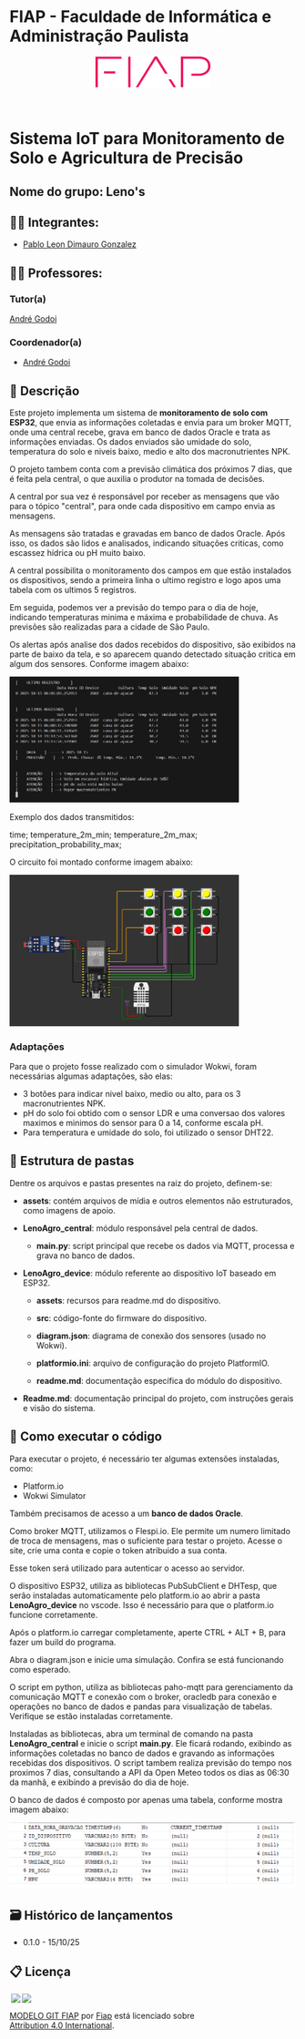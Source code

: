 # FIAP - Faculdade de Informática e Administração Paulista

<p align="center">
<a href= "https://www.fiap.com.br/"><img src="./assets/logo-fiap.png" alt="FIAP - Faculdade de Informática e Admnistração Paulista" border="0" width=40% height=40%></a>
</p>

<br>

# Sistema IoT para Monitoramento de Solo e Agricultura de Precisão


## Nome do grupo: Leno's

## 👨‍🎓 Integrantes: 
- <a href="https://www.linkedin.com/in/leon-gonzalez-8701b9199/">Pablo Leon Dimauro Gonzalez</a>


## 👩‍🏫 Professores:
### Tutor(a) 
<a href="https://www.linkedin.com/in/andregodoichiovato/">André Godoi</a>
### Coordenador(a)
- <a href="https://www.linkedin.com/in/andregodoichiovato/">André Godoi</a>


## 📜 Descrição

Este projeto implementa um sistema de **monitoramento de solo com ESP32**, que envia as informações coletadas e envia para um broker MQTT, onde uma central recebe, grava em banco de dados Oracle e trata as informações enviadas. Os dados enviados são umidade do solo, temperatura do solo e niveis baixo, medio e alto dos macronutrientes NPK.

O projeto tambem conta com a previsão climática dos próximos 7 dias, que é feita pela central, o que auxilia o produtor na tomada de decisões.

A central por sua vez é responsável por receber as mensagens que vão para o tópico "central", para onde cada dispositivo em campo envia as mensagens.

As mensagens são tratadas e gravadas em banco de dados Oracle. Após isso, os dados são lidos e analisados, indicando situações criticas, como escassez hídrica ou pH muito baixo.

A central possibilita o monitoramento dos campos em que estão instalados os dispositivos, sendo a primeira linha o ultimo registro e logo apos uma tabela com os ultimos 5 registros.

Em seguida, podemos ver a previsão do tempo para o dia de hoje, indicando temperaturas minima e máxima e probabilidade de chuva. As previsões são realizadas para a cidade de São Paulo.

Os alertas após analise dos dados recebidos do dispositivo, são exibidos na parte de baixo da tela, e so aparecem quando detectado situação critica em algum dos sensores. Conforme imagem abaixo:

<img src="./assets/terminal.jpg" alt="Circuito do projeto" border="0" width=80% height=40%  allign="center">


Exemplo dos dados transmitidos:

time; temperature_2m_min; temperature_2m_max; precipitation_probability_max;


O circuito foi montado conforme imagem abaixo:

<img src="./assets/circuito.png" alt="Circuito do projeto" border="0" width=80% height=40% allign="center">

### Adaptações

Para que o projeto fosse realizado com o simulador Wokwi, foram necessárias algumas adaptações, são elas:

* 3 botões para indicar nivel baixo, medio ou alto, para os 3 macronutrientes NPK.
* pH do solo foi obtido com o sensor LDR e uma conversao dos valores maximos e minimos do sensor para 0 a 14, conforme escala pH.
* Para temperatura e umidade do solo, foi utilizado o sensor DHT22.


## 📁 Estrutura de pastas

Dentre os arquivos e pastas presentes na raiz do projeto, definem-se:

- <b>assets</b>: contém arquivos de mídia e outros elementos não estruturados, como imagens de apoio.

- <b>LenoAgro_central</b>: módulo responsável pela central de dados.
  - <b>main.py</b>: script principal que recebe os dados via MQTT, processa e grava no banco de dados.

- <b>LenoAgro_device</b>: módulo referente ao dispositivo IoT baseado em ESP32.
  - <b>assets</b>: recursos para readme.md do dispositivo.

  - <b>src</b>: código-fonte do firmware do dispositivo.

  - <b>diagram.json</b>: diagrama de conexão dos sensores (usado no Wokwi).

  - <b>platformio.ini</b>: arquivo de configuração do projeto PlatformIO.

  - <b>readme.md</b>: documentação específica do módulo do dispositivo.



- <b>Readme.md</b>: documentação principal do projeto, com instruções gerais e visão do sistema.
## 🔧 Como executar o código

Para executar o projeto, é necessário ter algumas extensões instaladas, como:

  * Platform.io
  * Wokwi Simulator

Também precisamos de acesso a um **banco de dados Oracle**.

Como broker MQTT, utilizamos o Flespi.io. Ele permite um numero limitado de troca de mensagens, mas o suficiente para testar o projeto. Acesse o site, crie uma conta e copie o token atribuido a sua conta.

Esse token será utilizado para autenticar o acesso ao servidor.

O dispositivo ESP32, utiliza as bibliotecas PubSubClient e DHTesp, que serão instaladas automaticamente pelo platform.io ao abrir a pasta **LenoAgro_device** no vscode. Isso é necessário para que o platform.io funcione corretamente.

Após o platform.io carregar completamente, aperte CTRL + ALT + B, para fazer um build do programa.

Abra o diagram.json e inicie uma simulação. Confira se está funcionando como esperado.

O script em python, utiliza as bibliotecas paho-mqtt para gerenciamento da comunicação MQTT e conexão com o broker, oracledb para conexão e operações no banco de dados e pandas para visualização de tabelas. Verifique se estão instaladas corretamente.

Instaladas as bibliotecas, abra um terminal de comando na pasta **LenoAgro_central** e inicie o script **main.py**. Ele ficará rodando, exibindo as informações coletadas no banco de dados e gravando as informações recebidas dos dispositivos. O script tambem realiza previsão do tempo nos proximos 7 dias, consultando a API da Open Meteo todos os dias as 06:30 da manhã, e exibindo a previsão do dia de hoje.

O banco de dados é composto por apenas uma tabela, conforme mostra imagem abaixo:


<img src="./assets/db.png" alt="Circuito do projeto" border="0" width=100% height=80% allign="center">




## 🗃 Histórico de lançamentos

* 0.1.0 - 15/10/25

## 📋 Licença

<img style="height:22px!important;margin-left:3px;vertical-align:text-bottom;" src="https://mirrors.creativecommons.org/presskit/icons/cc.svg?ref=chooser-v1"><img style="height:22px!important;margin-left:3px;vertical-align:text-bottom;" src="https://mirrors.creativecommons.org/presskit/icons/by.svg?ref=chooser-v1"><p xmlns:cc="http://creativecommons.org/ns#" xmlns:dct="http://purl.org/dc/terms/"><a property="dct:title" rel="cc:attributionURL" href="https://github.com/agodoi/template">MODELO GIT FIAP</a> por <a rel="cc:attributionURL dct:creator" property="cc:attributionName" href="https://fiap.com.br">Fiap</a> está licenciado sobre <a href="http://creativecommons.org/licenses/by/4.0/?ref=chooser-v1" target="_blank" rel="license noopener noreferrer" style="display:inline-block;">Attribution 4.0 International</a>.</p>
